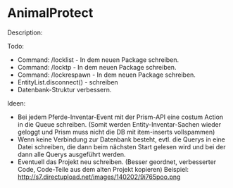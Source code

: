 AnimalProtect
=============

Description:



Todo:
- Command: /locklist - In dem neuen Package schreiben.
- Command: /locktp - In dem neuen Package schreiben.
- Command: /lockrespawn - In dem neuen Package schreiben.
- EntityList.disconnect() - schreiben
- Datenbank-Struktur verbessern.

Ideen:
- Bei jedem Pferde-Inventar-Event mit der Prism-API eine costum Action in die Queue schreiben.
(Somit werden Entity-Inventar-Sachen wieder geloggt und Prism muss nicht die DB mit item-inserts vollspammen)
- Wenn keine Verbindung zur Datenbank besteht, evtl. die Querys in eine Datei schreiben, die dann beim
  nächsten Start gelesen wird und bei der dann alle Querys ausgeführt werden.
- Eventuell das Projekt neu schreiben. (Besser geordnet, verbesserter Code, Code-Teile aus dem alten Projekt kopieren)
  Beispiel: http://s7.directupload.net/images/140202/9i765poo.png
